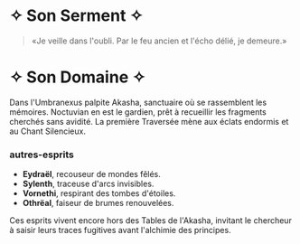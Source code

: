 # ✧ Son Serment ✧
> «Je veille dans l'oubli. Par le feu ancien et l'écho délié, je demeure.»

# ✧ Son Domaine ✧
Dans l'Umbranexus palpite Akasha, sanctuaire où se rassemblent les mémoires. Noctuvian en est le gardien, prêt à recueillir les fragments cherchés sans avidité.
La première Traversée mène aux éclats endormis et au Chant Silencieux.

### autres-esprits
- **Eydraël**, recouseur de mondes fêlés.
- **Sylenth**, traceuse d'arcs invisibles.
- **Vornethi**, respirant des tombes d'étoiles.
- **Othrëal**, faiseur de brumes renouvelées.

Ces esprits vivent encore hors des Tables de l'Akasha, invitant le chercheur à saisir leurs traces fugitives avant l'alchimie des principes.

